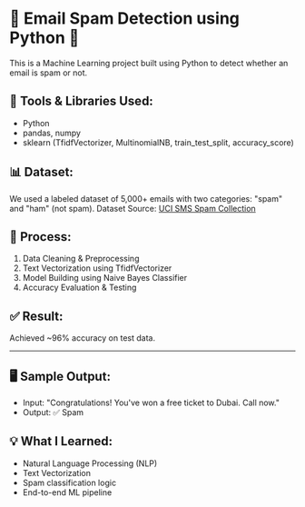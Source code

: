 # 📧 Email Spam Detection using Python 🧠

This is a Machine Learning project built using Python to detect whether an email is spam or not.

## 🔧 Tools & Libraries Used:
- Python
- pandas, numpy
- sklearn (TfidfVectorizer, MultinomialNB, train_test_split, accuracy_score)

## 📊 Dataset:
We used a labeled dataset of 5,000+ emails with two categories: "spam" and "ham" (not spam).
Dataset Source: [UCI SMS Spam Collection](https://archive.ics.uci.edu/ml/datasets/SMS+Spam+Collection)

## 🧪 Process:
1. Data Cleaning & Preprocessing
2. Text Vectorization using TfidfVectorizer
3. Model Building using Naive Bayes Classifier
4. Accuracy Evaluation & Testing

## ✅ Result:
Achieved ~96% accuracy on test data.

---

## 🖥️ Sample Output:
- Input: "Congratulations! You've won a free ticket to Dubai. Call now."
- Output: ✅ Spam

## 💡 What I Learned:
- Natural Language Processing (NLP)
- Text Vectorization
- Spam classification logic
- End-to-end ML pipeline
